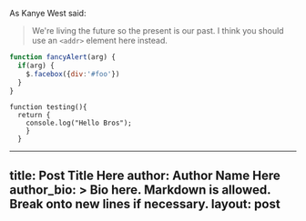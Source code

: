 As Kanye West said:

> We're living the future so
> the present is our past.
I think you should use an
`<addr>` element here instead.
```javascript
function fancyAlert(arg) {
  if(arg) {
    $.facebox({div:'#foo'})
  }
}
```
    function testing(){
      return {
        console.log("Hello Bros");
        }
      }  
---
title: Post Title Here
author: Author Name Here
author_bio: >
            Bio here. Markdown is allowed. Break onto new lines if necessary.
layout: post
---
